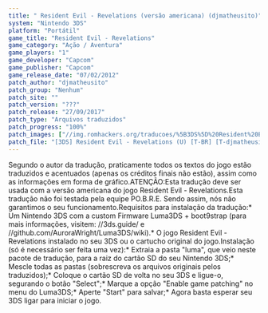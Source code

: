 ```yaml
---
title: " Resident Evil - Revelations (versão americana) (djmatheusito)"
system: "Nintendo 3DS"
platform: "Portátil"
game_title: "Resident Evil - Revelations"
game_category: "Ação / Aventura"
game_players: "1"
game_developer: "Capcom"
game_publisher: "Capcom"
game_release_date: "07/02/2012"
patch_author: "djmatheusito"
patch_group: "Nenhum"
patch_site: ""
patch_version: "???"
patch_release: "27/09/2017"
patch_type: "Arquivos traduzidos"
patch_progress: "100%"
patch_images: ["//img.romhackers.org/traducoes/%5B3DS%5D%20Resident%20Evil%20-%20Revelations%20-%20djmatheusito%20-%201.jpg","//img.romhackers.org/traducoes/%5B3DS%5D%20Resident%20Evil%20-%20Revelations%20-%20djmatheusito%20-%202.jpg","//img.romhackers.org/traducoes/%5B3DS%5D%20Resident%20Evil%20-%20Revelations%20-%20djmatheusito%20-%203.jpg"]
patch_file: "[3DS] Resident Evil - Revelations (U) [T-BR] [T-djmatheusito G-Nenhum] [A-2017].zip"
---
```

Segundo o autor da tradução, praticamente todos os textos do jogo estão traduzidos e acentuados (apenas os créditos finais não estão), assim como as informações em forma de gráfico.ATENÇÃO:Esta tradução deve ser usada com a versão americana do jogo Resident Evil - Revelations.Esta tradução não foi testada pela equipe PO.B.R.E. Sendo assim, nós não garantimos o seu funcionamento.Requisitos para instalação da tradução:* Um Nintendo 3DS com a custom Firmware Luma3DS + boot9strap (para mais informações, visitem: //3ds.guide/ e //github.com/AuroraWright/Luma3DS/wiki).* O jogo Resident Evil - Revelations instalado no seu 3DS ou o cartucho original do jogo.Instalação (só é necessário ser feita uma vez):* Extraia a pasta "luma", que veio neste pacote de tradução, para a raiz do cartão SD do seu Nintendo 3DS;* Mescle todas as pastas (sobrescreva os arquivos originais pelos traduzidos);* Coloque o cartão SD de volta no seu 3DS e ligue-o, segurando o botão "Select";* Marque a opção "Enable game patching" no menu do Luma3DS;* Aperte "Start" para salvar;* Agora basta esperar seu 3DS ligar para iniciar o jogo.